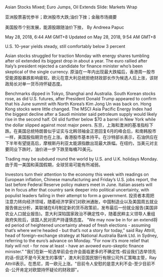 Asian Stocks Mixed; Euro Jumps, Oil Extends Slide: Markets Wrap

亚洲股票喜忧参半；欧洲股市大跌;油价下挫；金融市场摘要

美国股市个别发展，能源股跟随油价下挫，
By
Andreea Papuc

May 28, 2018, 6:44 AM GMT+8 Updated on May 28, 2018, 9:54 AM GMT+8

U.S. 10-year yields steady, still comfortably below 3 percent

 Asian stocks struggled for traction Monday with energy shares tumbling after oil extended its biggest drop in about a year. The euro rallied after Italy’s president rejected a candidate for finance minister who’s been skeptical of the single currency.
原油在一年内出现最大跌幅后，香港周一股市受能源股暴跌影响疲软。欧元在意大利总统拒绝财政部长作为候选人后上涨，该财政局长对单一货币持怀疑态度。
 
Benchmarks dipped in Tokyo, Shanghai and Australia. South Korean stocks rose, as did U.S. futures, after President Donald Trump appeared to confirm that his June summit with North Korea’s Kim Jong Un was back on. Hong Kong stocks were little changed. The MSCI Asia Pacific Energy Index had the biggest decline after a Saudi minister said petroleum supply would likely rise in the second half. Oil slid further below $70 a barrel in New York while the dollar slipped against most major peers.
东京，上海和澳洲的基准指标下跌。在美国总统特朗普似乎证实与北韩领袖金正恩回复6月的峰会后，和南韩股市一样，美国股指期货也在上涨。香港股市基本持平。在沙特部长表示，石油供应在下半年有望提高后，摩根斯丹利亚太能源指数出现最大跌幅。在纽约，当美元对主要同业下跌时，油价进一步下跌至每桶70美元。
 
Trading may be subdued round the world by U.S. and U.K. holidays Monday.
由于周一美国和英国假期，全球贸易可能有所减弱。
 
Investors turn their attention to the economy this week with readings on European inflation, Chinese manufacturing and Friday’s U.S. jobs report, the last before Federal Reserve policy makers meet in June. Italian assets will be in focus after that country sank deeper into political uncertainty, with populist leaders failing in their attempt to form a government.
投资者本周把注意力转向经济领域，随着经济学家们对欧洲通胀，中国制造业以及美国周五就业报告做出分析，美联储在6月制定新的货币政策前，发布最后一份就业报告(美国非农业人口就业报告)。意大利深陷国家政治不确定性中，随着民粹主义领导人重组政府失败后，该国人民对资产持谨慎态度。
“We may now be in for an extend将ed period of heightened uncertainty ahead of fresh elections - assuming that’s where we’re headed - but that’s not a story for today,” said Ray Attrill, head of foreign-exchange strategy at National Australia Bank Ltd. in Sydney, referring to the euro’s advance on Monday. “For now it’s more relief that Italy will not - for now at least - have an avowed euro-skeptic finance minister.”
"我们在新一轮选举前会也许会面临更多的不确定性-假设我们选举领先的话-但这不是今天发生的事情"，澳大利亚国民银行有限公司外汇策略主管，Ray Attrill表示。在悉尼，周一欧元上涨。"目前令人安慰的是意大利不会-至少目前不会-公开肯定对欧盟持怀疑论的财政部"。
